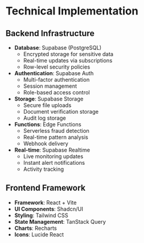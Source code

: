# Technical Implementation

## Backend Infrastructure
- **Database**: Supabase (PostgreSQL)
  - Encrypted storage for sensitive data
  - Real-time updates via subscriptions
  - Row-level security policies
- **Authentication**: Supabase Auth
  - Multi-factor authentication
  - Session management
  - Role-based access control
- **Storage**: Supabase Storage
  - Secure file uploads
  - Document verification storage
  - Audit log storage
- **Functions**: Edge Functions
  - Serverless fraud detection
  - Real-time pattern analysis
  - Webhook delivery
- **Real-time**: Supabase Realtime
  - Live monitoring updates
  - Instant alert notifications
  - Activity tracking

## Frontend Framework
- **Framework**: React + Vite
- **UI Components**: Shadcn/UI
- **Styling**: Tailwind CSS
- **State Management**: TanStack Query
- **Charts**: Recharts
- **Icons**: Lucide React
